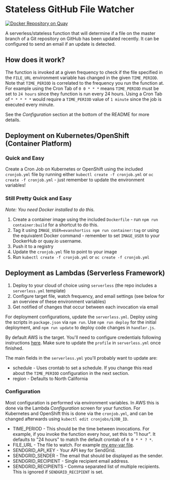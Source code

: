 # Stateless GitHub File Watcher

[![Docker Repository on Quay](https://quay.io/repository/evanshortiss/stateless-github-file-watch/status "Docker Repository on Quay")](https://quay.io/repository/evanshortiss/stateless-github-file-watch)

A serverless/stateless function that will determine if a file on the master
branch of a Git repository on GitHub has been updated recently. It can be
configured to send an email if an update is detected.

## How does it work?

The function is invoked at a given frequency to check if the file specified
in the `FILE_URL` environment variable has changed in the given `TIME_PERIOD`.
Note that `TIME_PERIOD` is correlated to the frequency you run the function at.
For example using the Cron Tab of `0 0 * * *` means `TIME_PERIOD` must be set
to `24 hours` since they function is run every 24 hours. Using a Cron Tab
of `* * * * *` would require a `TIME_PERIOD` value of `1 minute` since the job
is executed every minute.

See the *Configuration* section at the bottom of the README for more details.

## Deployment on Kubernetes/OpenShift (Container Platform)

### Quick and Easy

Create a Cron Job on Kubernetes or OpenShift using the included `cronjob.yml`
file by running either `kubectl create -f cronjob.yml` or
`oc create -f cronjob.yml` - just remember to update the environment variables!

### Still Pretty Quick and Easy

_Note: You need Docker installed to do this._

1. Create a container image using the included `Dockerfile` - run
`npm run container:build` for a shortcut to do this.
2. Tag it using `IMAGE_USER=evanshortiss npm run container:tag` or using the
equivalent Docker command - remember to set `IMAGE_USER` to your DockerHub
or quay.io username.
3. Push it to a registry
4. Update the `cronjob.yml` file to point to your image
5. Run `kubectl create -f cronjob.yml` or `oc create -f cronjob.yml`

## Deployment as Lambdas (Serverless Framework)

1. Deploy to your cloud of choice using `serverless` (the repo includes a
`serverless.yml` template)
2. Configure target file, watch frequency, and email settings (see below
for an overview of these environment variables)
3. Get notified of changes that occur between each invocation via email

For deployment configurations, update the `serverless.yml`. Deploy using the
scripts in `package.json` via `npm run`. Use `npm run deploy` for the initial
deployment, and `npm run update` to deploy code changes in `handler.js`.

By default AWS is the target. You'll need to configure credentials following
instructions [here](https://serverless.com/framework/docs/providers/aws/guide/credentials/).
Make sure to update the `profile` in `serverless.yml` once finished.

The main fields in the `serverless.yml` you'll probably want to update are:

* schedule - Uses crontab to set a schedule. If you change this read about the `TIME_PERIOD` configuration in the next section.
* region - Defaults to North California

### Configuration

Most configuration is performed via environment variables. In AWS this is done
via the Lambda *Configuration* screen for your function. For Kubernetes and
OpenShift this is done via the `cronjob.yml`, and can be changed afterwards
using `kubectl edit cronjobs/$JOB_ID`.

* TIME_PERIOD - This should be the time between invocations. For example, if you invoke the function every hour, set this to "1 hour". It defaults to "24 hours" to match the default crontab of `0 0 * * ? *`.
* FILE_URL - The file to watch. For example [my env-var file](https://github.com/evanshortiss/env-var/blob/master/env-var.js).
* SENDGRID_API_KEY - Your API key for SendGrid.
* SENDGRID_SENDER - The email that should be displayed as the sender.
* SENDGRID_RECIPIENT - Single recipient email address.
* SENDGRID_RECIPIENTS - Comma separated list of multiple recipients. This is ignored if `SENDGRID_RECIPIENT` is set.
